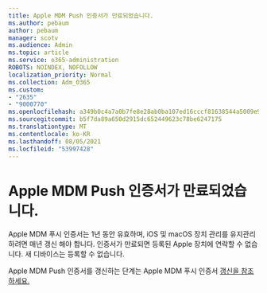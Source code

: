 ```yaml
---
title: Apple MDM Push 인증서가 만료되었습니다.
ms.author: pebaum
author: pebaum
manager: scotv
ms.audience: Admin
ms.topic: article
ms.service: o365-administration
ROBOTS: NOINDEX, NOFOLLOW
localization_priority: Normal
ms.collection: Adm_O365
ms.custom:
- "2635"
- "9000770"
ms.openlocfilehash: a349b0c4a7a0b7fe8e28ab0ba107ed16cccf81638544a5009e93fab66094fac4
ms.sourcegitcommit: b5f7da89a650d2915dc652449623c78be6247175
ms.translationtype: MT
ms.contentlocale: ko-KR
ms.lasthandoff: 08/05/2021
ms.locfileid: "53997428"
---
```

# <a name="your-apple-mdm-push-certificate-has-expired"></a>Apple MDM Push 인증서가 만료되었습니다.

Apple MDM 푸시 인증서는 1년 동안 유효하며, iOS 및 macOS 장치 관리를 유지관리하려면 매년 갱신 해야 합니다. 인증서가 만료되면 등록된 Apple 장치에 연락할 수 없습니다. 새 디바이스는 등록할 수 없습니다.

Apple MDM Push 인증서를 갱신하는 단계는 Apple MDM 푸시 인증서 [갱신을 참조하세요.](https://docs.microsoft.com/intune/apple-mdm-push-certificate-get#renew-apple-mdm-push-certificate)